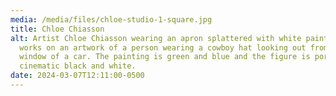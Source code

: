 ```yaml
---
media: /media/files/chloe-studio-1-square.jpg
title: Chloe Chiasson
alt: Artist Chloe Chiasson wearing an apron splattered with white paint as she
  works on an artwork of a person wearing a cowboy hat looking out from the
  window of a car. The painting is green and blue and the figure is portrayed in
  cinematic black and white.
date: 2024-03-07T12:11:00-0500
---
```

